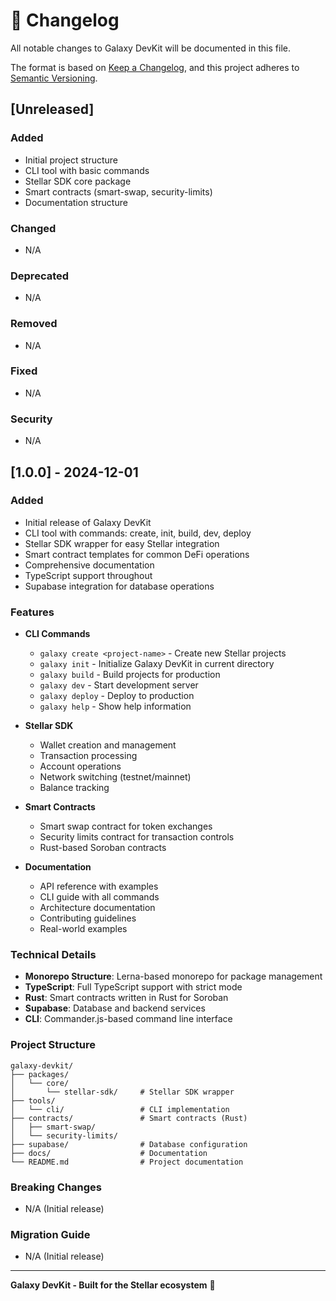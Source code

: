 # 📝 Changelog

All notable changes to Galaxy DevKit will be documented in this file.

The format is based on [Keep a Changelog](https://keepachangelog.com/en/1.0.0/),
and this project adheres to [Semantic Versioning](https://semver.org/spec/v2.0.0.html).

## [Unreleased]

### Added
- Initial project structure
- CLI tool with basic commands
- Stellar SDK core package
- Smart contracts (smart-swap, security-limits)
- Documentation structure

### Changed
- N/A

### Deprecated
- N/A

### Removed
- N/A

### Fixed
- N/A

### Security
- N/A

## [1.0.0] - 2024-12-01

### Added
- Initial release of Galaxy DevKit
- CLI tool with commands: create, init, build, dev, deploy
- Stellar SDK wrapper for easy Stellar integration
- Smart contract templates for common DeFi operations
- Comprehensive documentation
- TypeScript support throughout
- Supabase integration for database operations

### Features
- **CLI Commands**
  - `galaxy create <project-name>` - Create new Stellar projects
  - `galaxy init` - Initialize Galaxy DevKit in current directory
  - `galaxy build` - Build projects for production
  - `galaxy dev` - Start development server
  - `galaxy deploy` - Deploy to production
  - `galaxy help` - Show help information

- **Stellar SDK**
  - Wallet creation and management
  - Transaction processing
  - Account operations
  - Network switching (testnet/mainnet)
  - Balance tracking

- **Smart Contracts**
  - Smart swap contract for token exchanges
  - Security limits contract for transaction controls
  - Rust-based Soroban contracts

- **Documentation**
  - API reference with examples
  - CLI guide with all commands
  - Architecture documentation
  - Contributing guidelines
  - Real-world examples

### Technical Details
- **Monorepo Structure**: Lerna-based monorepo for package management
- **TypeScript**: Full TypeScript support with strict mode
- **Rust**: Smart contracts written in Rust for Soroban
- **Supabase**: Database and backend services
- **CLI**: Commander.js-based command line interface

### Project Structure
```
galaxy-devkit/
├── packages/
│   └── core/
│       └── stellar-sdk/     # Stellar SDK wrapper
├── tools/
│   └── cli/                 # CLI implementation
├── contracts/               # Smart contracts (Rust)
│   ├── smart-swap/
│   └── security-limits/
├── supabase/                # Database configuration
├── docs/                    # Documentation
└── README.md                # Project documentation
```

### Breaking Changes
- N/A (Initial release)

### Migration Guide
- N/A (Initial release)

---

**Galaxy DevKit - Built for the Stellar ecosystem** 🌟
